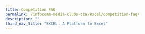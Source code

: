 ```yaml
---
title: Competition FAQ
permalink: /infocomm-media-clubs-cca/excel/competition-faq/
description: ""
third_nav_title: "EXCEL: A Platform to Excel"
---
```


